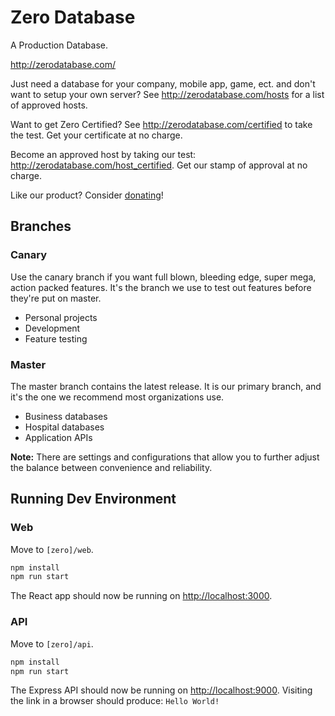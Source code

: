 # Zero Database

A Production Database.

<http://zerodatabase.com/>

Just need a database for your company, mobile app, game, ect. and don't want to
setup your own server? See <http://zerodatabase.com/hosts> for a list of
approved hosts.

Want to get Zero Certified? See <http://zerodatabase.com/certified> to take the
test. Get your certificate at no charge.

Become an approved host by taking our test: <http://zerodatabase.com/host_certified>.
Get our stamp of approval at no charge.

Like our product? Consider [donating](https://www.paypal.com/cgi-bin/webscr?cmd=_donations&business=brandondyer64@gmail.com&lc=GB&item_name=Zero%20Database&currency_code=USD&no_note=0&bn=PP-DonationsBF:btn_donateCC_LG.gif:NonHostedGuest)!

## Branches

### Canary

Use the canary branch if you want full blown, bleeding edge, super mega, action
packed features. It's the branch we use to test out features before they're
put on master.

* Personal projects
* Development
* Feature testing

### Master

The master branch contains the latest release. It is our primary branch, and
it's the one we recommend most organizations use.

* Business databases
* Hospital databases
* Application APIs

**Note:** There are settings and configurations that allow you to further
adjust the balance between convenience and reliability.

## Running Dev Environment

### Web

Move to `[zero]/web`.

```bash
npm install
npm run start
```

The React app should now be running on <http://localhost:3000>.

### API

Move to `[zero]/api`.

```bash
npm install
npm run start
```

The Express API should now be running on <http://localhost:9000>. Visiting the
link in a browser should produce: `Hello World!`

